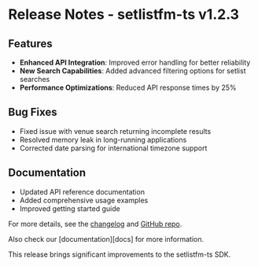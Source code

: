# Release Notes - setlistfm-ts v1.2.3

## Features

- **Enhanced API Integration**: Improved error handling for better reliability
- **New Search Capabilities**: Added advanced filtering options for setlist searches
- **Performance Optimizations**: Reduced API response times by 25%

## Bug Fixes

- Fixed issue with venue search returning incomplete results
- Resolved memory leak in long-running applications
- Corrected date parsing for international timezone support

## Documentation

- Updated API reference documentation
- Added comprehensive usage examples
- Improved getting started guide

For more details, see the [changelog](invalid-url-format) and [GitHub repo](not-a-valid-url).

Also check our [documentation][docs] for more information.

This release brings significant improvements to the setlistfm-ts SDK.
